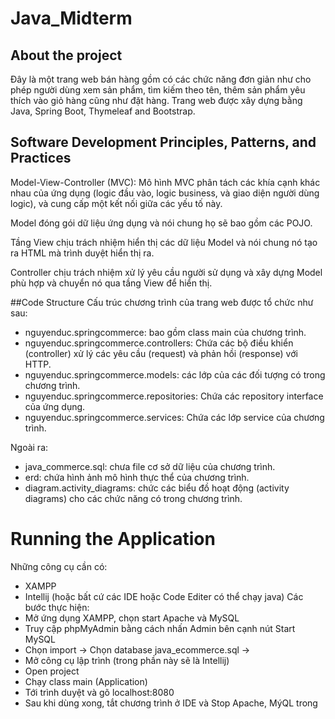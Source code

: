    # Java_Midterm
## About the project
Đây là một trang web bán hàng gồm có các chức năng đơn giản như cho phép người dùng xem sản phẩm, tìm kiếm theo tên, thêm sản phẩm yêu thích vào giỏ hàng cũng như đặt hàng. Trang web được xây dựng bằng Java, Spring Boot, Thymeleaf and Bootstrap.

## Software Development Principles, Patterns, and Practices
Model-View-Controller (MVC): Mô hình MVC phân tách các khía cạnh khác nhau của ứng dụng (logic đầu vào, logic business, và giao diện người dùng logic), và cung cấp một kết nối giữa các yếu tố này.

Model đóng gói dữ liệu ứng dụng và nói chung họ sẽ bao gồm các POJO.

Tầng View chịu trách nhiệm hiển thị các dữ liệu Model và nói chung nó tạo ra HTML mà trình duyệt hiển thị ra.

Controller chịu trách nhiệm xử lý yêu cầu người sử dụng và xây dựng Model phù hợp và chuyển nó qua tầng View để hiển thị.

##Code Structure
Cấu trúc chương trình của trang web được tổ chức như sau:
- nguyenduc.springcommerce: bao gồm class main của chương trình.
- nguyenduc.springcommerce.controllers: Chứa các bộ điều khiển (controller) xử lý các yêu cầu (request) và phản hồi (response) với HTTP.
- nguyenduc.springcommerce.models:  các lớp của các đối tượng có trong chương trình.
- nguyenduc.springcommerce.repositories: Chứa các repository interface của ứng dụng.
- nguyenduc.springcommerce.services: Chứa các lớp service của chương trình.

Ngoài ra: 
- java_commerce.sql: chưa file cơ sở dữ liệu của chương trình.
- erd: chứa hình ảnh mô hình thực thể của chương trình.
- diagram.activity_diagrams: chức các biểu đồ hoạt động (activity diagrams) cho các chức năng có trong chương trình.
# Running the Application
Những công cụ cần có: 
- XAMPP
- Intellij (hoặc bất cứ các IDE hoặc Code Editer có thể chạy java)
Các bước thực hiện:
- Mở ứng dụng XAMPP, chọn start Apache và MySQL
- Truy cập phpMyAdmin bằng cách nhấn Admin bên cạnh nút Start MySQL
- Chọn import -> Chọn database java_ecommerce.sql -> 
- Mở công cụ lập trình (trong phần này sẽ là Intellij)
- Open project
- Chạy class main (Application)
- Tới trình duyệt và gõ localhost:8080
- Sau khi dùng xong, tắt chương trình ở IDE và Stop Apache, MýQL trong 

